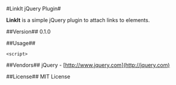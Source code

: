 #LinkIt jQuery Plugin#

**LinkIt** is a simple jQuery plugin to attach links to elements.

##Version##
0.1.0

##Usage##

    <script>

##Vendors##
jQuery - [http://www.jquery.com](http://jquery.com)

##License##
MIT License


